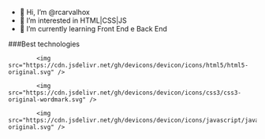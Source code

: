 - 👋 Hi, I’m @rcarvalhox
- 👀 I’m interested in HTML|CSS|JS
- 🌱 I’m currently learning   Front End e Back  End


###Best technologies

<div>
    
            <img src="https://cdn.jsdelivr.net/gh/devicons/devicon/icons/html5/html5-original.svg" />
          
            <img src="https://cdn.jsdelivr.net/gh/devicons/devicon/icons/css3/css3-original-wordmark.svg" />
          
            <img src="https://cdn.jsdelivr.net/gh/devicons/devicon/icons/javascript/javascript-original.svg" />
          
</div>

